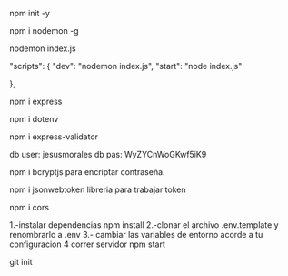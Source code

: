 npm init -y

npm i nodemon -g  

nodemon index.js

"scripts": {
    "dev": "nodemon index.js",
    "start": "node index.js"

  },

  npm i express

  npm i dotenv

  npm i express-validator

  db user: jesusmorales
  db pas: WyZYCnWoGKwf5iK9

  npm i bcryptjs para encriptar contraseña.

  npm i jsonwebtoken  libreria para trabajar token

  npm i cors



1.-instalar dependencias npm install
2.-clonar el archivo .env.template y renombrarlo a .env
3.- cambiar las variables de entorno acorde a tu configuracion
4 correr servidor npm start

git init